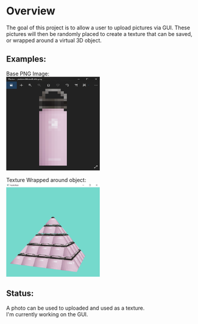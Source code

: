 # Overview
The goal of this project is to allow a user to upload pictures via GUI. These pictures will then be randomly placed to create
a texture that can be saved, or wrapped around a virtual 3D object. 

## Examples:
Base PNG Image:<br />
<img src="https://github.com/phooten/imageGenerator/blob/master/references/WaterBottle.PNG?raw=true" width="250" height="250">

Texture Wrapped around object:<br />
<img src="https://github.com/phooten/imageGenerator/blob/master/references/Example.PNG?raw=true" width="250" height="250">


## Status:
A photo can be used to uploaded and used as a texture.  
I'm currently working on the GUI. 


